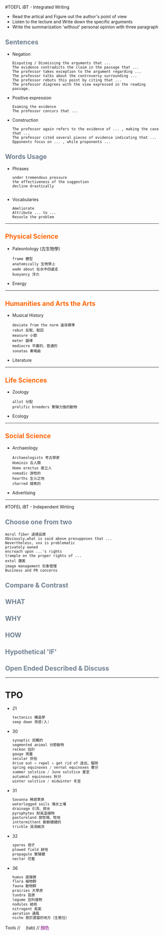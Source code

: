 #TOEFL iBT - Integrated Writing

  + Read the artical and Figure out the author's point of view
  + Listen to the lecture and Write down the specific arguments
  + Write the summarization 'without' personal opinion with three paragraph

## <font color=#708090>Sentences</font>
  + Negation
    ```
    Disputing / Dismissing the arguments that ...
    The evidence contradicts the claim in the passage that ...
    The professor takes exception to the argument regarding ...
    The professor talks about the controversy surrounding ...
    The professor rebuts this point by citing that ...
    The professor diagrees with the view expressed in the reading passage.
    ```
  + Positive expression
    ```
    Examing the evidence
    The professor concurs that ...
    ```
  + Construction
    ```
    The professor again refers to the evidence of ... , making the case that ...
    The professor cited several pieces of evidence indicating that ...
    Opponents focus on ... , while proponents ...
    ```

## <font color=#708090>Words Usage</font>
  + Phrases
    ```
    under tremendous pressure
    the effectiveness of the suggestion
    decline drastically


    ```
  + Vocabularies
    ```
    Ameliorate
    Attribute ... to ...
    Resovle the problem
    ```

---

## <font color=#FF6600>Physical Science</font>
  + Paleontology (古生物學)
    ```
    frame 體型
    anatomically 生物學上
    wade about 在水中四處走
    buoyancy 浮力
    ```
  + Energy

---

## <font color=#FF6600>Humanities and Arts the Arts</font>
  + Musical History
    ```
    deviate from the norm 違背標準
    rebut 反駁、駁回
    measure 小節
    meter 韻律
    mediocre 平庸的、普通的
    sonatas 奏鳴曲
    ```
  + Literature

---

## <font color=#FF6600>Life Sciences</font>
  + Zoology
    ```
    allot 分配
    prolific breeders 繁殖力強的動物

    ```
  + Ecology

---

## <font color=#FF6600>Social Science</font>
  + Archaeology
    ```
    Archaeologists 考古學家
    Hominin 古人類
    Homo erectus 直立人
    nomadic 游牧的
    hearths 生火之地
    charred 燒焦的

    ```
  + Advertising

---

#TOFEL iBT - Independent Writing

## <font color=#708090>Choose one from two</font>
    moral fiber 道德品質
    Obviously,what is said above presupposes that ...
    Nevertheless, xxx is problematic
    privately owned
    encroach upon ...'s rights
    trample on the proper rights of ...
    extol 讚美
    image management 形象管理
    Business and PR concerns
## <font color=#708090>Compare & Contrast</font>

## <font color=#708090>WHAT</font>

## <font color=#708090>WHY</font>

## <font color=#708090>HOW</font>

## <font color=#708090>Hypothetical 'IF'</font>

## <font color=#708090>Open Ended Described & Discuss</font>


---

# TPO
 + 21
   ```c
   tectonics 構造學
   seep down 滲透(入)
   ```
 + 30
   ```c
   synaptic 突觸的
   segmented animal 分節動物
   reckon 估計
   gauge 測量
   secular 世俗
   drive out = repel = get rid of 逐出、驅除
   spring equinoxes / vernal equinoxes 春分
   summer solstice / June solstice 夏至
   autumnal equinoxes 秋分
   winter solstice / midwinter 冬至
   ```
+ 31
  ```c
  Savanna 稀疏草原
  waterlogged soils 淹水土壤
  drainage 引流、排水
  pyrophytes 耐高溫植物
  pastureland 放牧場、牧地
  inttermittent 斷斷續續的
  trickle 涓涓細流
  ```
+ 32
  ```c
  spores 孢子
  plowed field 耕地
  propagule 繁殖體
  nectar 花蜜
  ```
+ 36
  ```c
  humus 腐殖質
  flora 植物群
  fauna 動物群
  prairies 大草原
  tundra 苔原
  legume 豆科值物
  nodules 結核
  nitrogent 氮氣
  aeration 通風
  niche 放於適當的地方（生態位）
  ```

Tools
// &emsp;(tab)
// <font color=#800080>顏色</font>
